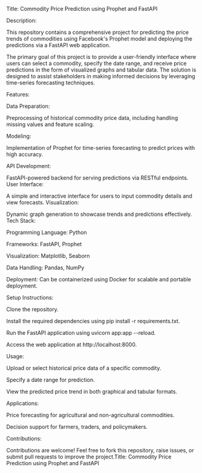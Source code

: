 Title: Commodity Price Prediction using Prophet and FastAPI


Description:

This repository contains a comprehensive project for predicting the price trends of commodities using Facebook's Prophet model and deploying the predictions via a FastAPI web application.


The primary goal of this project is to provide a user-friendly interface where users can select a commodity, specify the date range, and receive price predictions in the form of visualized graphs and tabular data. The solution is designed to assist stakeholders in making informed decisions by leveraging time-series forecasting techniques.


Features:

Data Preparation: 

Preprocessing of historical commodity price data, including handling missing values and feature scaling.

Modeling: 

Implementation of Prophet for time-series forecasting to predict prices with high accuracy.

API Development: 

FastAPI-powered backend for serving predictions via RESTful endpoints.
User Interface: 

A simple and interactive interface for users to input commodity details and view forecasts.
Visualization:

Dynamic graph generation to showcase trends and predictions effectively.
Tech Stack:

Programming Language: Python

Frameworks: FastAPI, Prophet

Visualization: Matplotlib, Seaborn

Data Handling: Pandas, NumPy

Deployment: Can be containerized using Docker for scalable and portable deployment.

Setup Instructions:

Clone the repository.

Install the required dependencies using pip install -r requirements.txt.

Run the FastAPI application using uvicorn app:app --reload.

Access the web application at http://localhost:8000.

Usage:

Upload or select historical price data of a specific commodity.

Specify a date range for prediction.

View the predicted price trend in both graphical and tabular formats.

Applications:

Price forecasting for agricultural and non-agricultural commodities.

Decision support for farmers, traders, and policymakers.

Contributions:

Contributions are welcome! Feel free to fork this repository, raise issues, or submit pull requests to improve the project.Title: Commodity Price Prediction using Prophet and FastAPI

